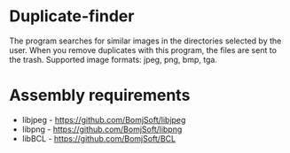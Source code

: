 # Duplicate-finder
The program searches for similar images in the directories selected by the user. When you remove duplicates with this program, the files are sent to the trash.
Supported image formats: jpeg, png, bmp, tga.

# Assembly requirements
- libjpeg - https://github.com/BomjSoft/libjpeg
- libpng - https://github.com/BomjSoft/libpng
- libBCL - https://github.com/BomjSoft/BCL
